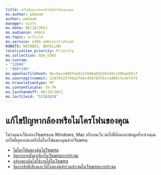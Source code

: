 ```yaml
---
title: แก้ไขปัญหากล้องหรือไมโครโฟนของคุณ
ms.author: pebaum
author: pebaum
manager: scotv
ms.date: 06/28/2021
ms.audience: Admin
ms.topic: article
ms.service: o365-administration
ROBOTS: NOINDEX, NOFOLLOW
localization_priority: Priority
ms.collection: Adm_O365
ms.custom:
- "12086"
- "9007198"
ms.openlocfilehash: 0ecbaca4887ea51a7e86ab5b202ddcc59badd51f
ms.sourcegitcommit: 12d76523799a2fb4c4587657bccad09c3cde74fd
ms.translationtype: MT
ms.contentlocale: th-TH
ms.lasthandoff: 06/28/2021
ms.locfileid: "53381818"
---
```

# <a name="troubleshoot-your-camera-or-microphone"></a>แก้ไขปัญหากล้องหรือไมโครโฟนของคุณ

ไม่ว่าคุณจะใช้กล้องTeamsบน Windows, Mac หรือบนเว็บ ต่อไปนี้คือแหล่งข้อมูลที่จะช่วยคุณแก้ไขปัญหากล้องหรือไมโครโฟนของคุณด้วยTeams:

- [ไมโครโฟนของฉันไม่Teams](https://support.microsoft.com/office/my-microphone-isn-t-working-in-teams-666d1123-9dd0-4a31-ad2e-a758b204f33a)
- [จัดการการตั้งค่าเสียงในTeamsการประชุม](https://support.microsoft.com/office/manage-audio-settings-in-a-teams-meeting-6ea36f9a-827b-47d6-b22e-ec94d5f0f5e4)
- [กล้องของฉันไม่ใช้งานได้ในTeams](https://support.microsoft.com/office/my-camera-isn-t-working-in-teams-9581983b-c6f9-40e3-b0d8-122857972ade)
- [จัดการสิทธิ์เสียงและวิดีโอของผู้เข้าร่วมประชุมในTeamsการประชุม](https://support.microsoft.com/office/manage-attendee-audio-and-video-permissions-in-teams-meetings-f9db15e1-f46f-46da-95c6-34f9f39e671a)